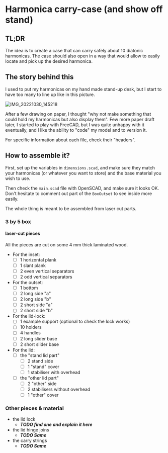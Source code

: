 # Harmonica carry-case (and show off stand)

## TL;DR

The idea is to create a case that can carry safely about 10 diatonic harmonicas.
The case should also open in a way that would allow to easily locate and pick up the desired harmonica.

## The story behind this

I used to put my harmonicas on my hand made stand-up desk, but I start to have too many to line up like in this picture.

![IMG_20221030_145218](https://user-images.githubusercontent.com/4479457/202927481-43aaefc8-f4df-43ff-afca-a8ba6212d1d5.jpg)

After a few drawing on paper, I thought "why not make something that could hold my harmonicas but also display them".
Few more paper draft later, I started to play with FreeCAD, but I was quite unhappy with it eventually, and I like the ability to "code" my model and to version it.

For specific information about each file, check their "headers".

## How to assemble it?

First, set up the variables in `dimensions.scad`, and make sure they match your harmonicas (or whatever you want to store) and the base material you wish to use.

Then check the `main.scad` file with OpenSCAD, and make sure it looks OK.
Don't hesitate to comment out part of the `BoxOutset` to see inside more easily.

The whole thing is meant to be assembled from laser cut parts.

### 3 by 5 box

#### laser-cut pieces

All the pieces are cut on some 4 mm thick laminated wood.

- For the inset:
  - [ ] 1 horizontal plank
  - [ ] 1 slant plank
  - [ ] 2 even vertical separators
  - [ ] 2 odd vertical separators
- For the outset:
  - [ ] 1 bottom
  - [ ] 2 long side "a"
  - [ ] 2 long side "b"
  - [ ] 2 short side "a"
  - [ ] 2 short side "b"
- For the lid-lock:
  - [ ] 1 example support (optional to check the lock works)
  - [ ] 10 holders
  - [ ] 4 handles
  - [ ] 2 long slider base
  - [ ] 2 short slider base
- For the lid:
  - [ ] the "stand lid part"
    - [ ] 2 stand side
    - [ ] 1 "stand" cover
    - [ ] 1 stabiliser with overhead
  - [ ] the "other lid part"
    - [ ] 2 "other" side
    - [ ] 2 stabilisers without overhead
    - [ ] 1 "other" cover

### Other pieces & material

- the lid lock
  - **_TODO find one and explain it here_**
- the lid hinge joins
  - **_TODO Same_**
- the carry strings
  - **_TODO Same_**
